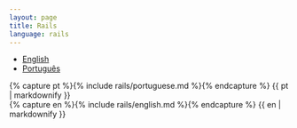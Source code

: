 ```yaml
---
layout: page
title: Rails
language: rails
---
```


<div class="container main-content">
    <div class="row">
        <div class="span3">
            <ul class="unstyled" id="languages-nav" data-spy="affix">
                <li><a href="#english">English</a></li>
                <li><a href="#portuguese">Português</a></li>
            </ul>
        </div>
        <div class="span9">
            <div class="tab-content">
                <div class="tab-pane" id="portuguese">
                {% capture pt %}{% include rails/portuguese.md %}{% endcapture %}
                {{ pt | markdownify }}
                </div>
                <div class="tab-pane" id="english">
                {% capture en %}{% include rails/english.md %}{% endcapture %}
                {{ en | markdownify }}
                </div>
            </div>
        </div>
    </div>
</div>

